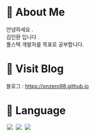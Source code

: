 # 📁 About Me

안녕하세요 .   
김인환 입니다 .   
풀스택 개발자를 목표로 공부합니다.  

# 📁 Visit Blog

블로그 : <https://onzero98.github.io>

# 📁 Language
<img src = "https://img.shields.io/badge/-JAVA-black?style=for-the-badge&logo=JAVA" style="height : auto; margin-left : 2px; margin-right : 2px;"/>  <img src = "https://img.shields.io/badge/-JavaScript-black?style=for-the-badge&logo=javascript" style="height : auto; margin-left : 2px; margin-right : 2px;"/> <img src =   "https://img.shields.io/badge/-C %23%20-black?style=for-the-badge&logo=C%20Sharp" style="height : auto; margin-left : 2px; margin-right : 2px;"/>
